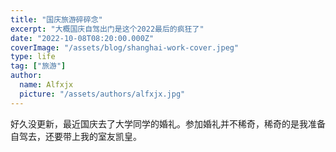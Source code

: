 ```yaml
---
title: "国庆旅游碎碎念"
excerpt: "大概国庆自驾出门是这个2022最后的疯狂了"
date: "2022-10-08T08:20:00.000Z"
coverImage: "/assets/blog/shanghai-work-cover.jpeg"
type: life
tag: ["旅游"]
author:
  name: Alfxjx
  picture: "/assets/authors/alfxjx.jpg"
---
```


好久没更新，最近国庆去了大学同学的婚礼。参加婚礼并不稀奇，稀奇的是我准备自驾去，还要带上我的室友凯皇。
